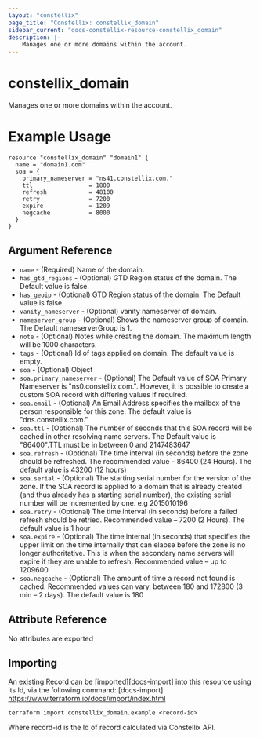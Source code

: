 ```yaml
---
layout: "constellix"
page_title: "Constellix: constellix_domain"
sidebar_current: "docs-constellix-resource-constellix_domain"
description: |-
    Manages one or more domains within the account.
---
```

# constellix_domain #
Manages one or more domains within the account.

# Example Usage #
```hcl
resource "constellix_domain" "domain1" {
  name = "domain1.com"
  soa = {
    primary_nameserver = "ns41.constellix.com."
    ttl                = 1800
    refresh            = 48100
    retry              = 7200
    expire             = 1209
    negcache           = 8000
  }
}

```

## Argument Reference ##

* `name` - (Required) Name of the domain.
* `has_gtd_regions` - (Optional) GTD Region status of the domain. The Default value is false.
* `has_geoip` - (Optional) GTD Region status of the domain. The Default value is false.
* `vanity_nameserver` - (Optional) vanity nameserver of domain.
* `nameserver_group` - (Optional) Shows the nameserver group of domain. The Default nameserverGroup is 1.
* `note` - (Optional) Notes while creating the domain. The maximum length will be 1000 characters.
* `tags` - (Optional) Id of tags applied on domain. The default value is empty.
* `soa` - (Optional) Object
* `soa.primary_nameserver` - (Optional) The Default value of SOA Primary Nameserver is "ns0.constellix.com.". However, it is possible to create a custom SOA record with differing values if required.
* `soa.email` - (Optional) An Email Address specifies the mailbox of the person responsible for this zone. The default value is "dns.constellix.com."
* `soa.ttl` - (Optional) The number of seconds that this SOA record will be cached in other resolving name servers. The Default value is "86400".TTL must be in between 0 and 2147483647
* `soa.refresh` - (Optional) The time interval (in seconds) before the zone should be refreshed. The recommended value – 86400 (24 Hours). The default value is 43200 (12 hours)
* `soa.serial` - (Optional) The starting serial number for the version of the zone. If the SOA record is applied to a domain that is already created (and thus already has a starting serial number), the existing serial number will be incremented by one. e.g 2015010196
* `soa.retry` - (Optional) The time interval (in seconds) before a failed refresh should be retried. Recommended value – 7200 (2 Hours). The default value is 1 hour
* `soa.expire` - (Optional) The time internal (in seconds) that specifies the upper limit on the time internally that can elapse before the zone is no longer authoritative. This is when the secondary name servers will expire if they are unable to refresh. Recommended value – up to 1209600
* `soa.negcache` - (Optional) The amount of time a record not found is cached. Recommended values can vary, between 180 and 172800 (3 min – 2 days). The default value is 180

## Attribute Reference ##
No attributes are exported

## Importing ##

An existing Record can be [imported][docs-import] into this resource using its Id, via the following command:
[docs-import]: https://www.terraform.io/docs/import/index.html


```
terraform import constellix_domain.example <record-id>
```

Where record-id is the Id of record calculated via Constellix API.